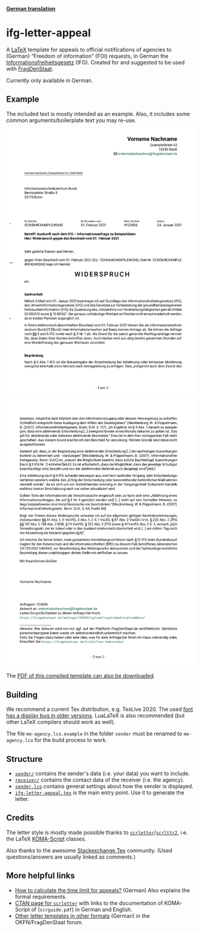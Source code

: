 **[German translation](./README-de.md)**

# ifg-letter-appeal

A [LaTeX](https://www.latex-project.org/) template for appeals to official notifications of agencies to (German) “Freedom of information” (FOI) requests, in German the [Informationsfreiheitsgesetz](https://de.wikipedia.org/wiki/Informationsfreiheitsgesetz) (IFG).
Created for and suggested to be used with [FragDenStaat](https://fragdenstaat.de/).

Currently only available in German.

## Example

The included text is mostly intended as an example. Also, it includes some common arguments/boilerplate text you may re-use.

![preview image of the first page](./screenshots/template-page1.png)
![preview image of the second page](./screenshots/template-page2.png)

The [PDF of this compiled template can also be downloaded](https://github.com/rugk/ifg-letter-appeal/releases/latest).

## Building

We recommend a current Tex distribution, e.g. TexLive 2020. The used [font has a display bug in older versions](https://tex.stackexchange.com/q/578223/98645).
LuaLaTeX is also recommended (but other LaTeX compilers should work as well).

The file `me-agency.lco.example` in the folder `sender` must be renamed to `me-agency.lco` for the build process to work.

## Structure

* [`sender/`](sender/) contains the sender's data (i.e. your data) you want to include.
* [`receiver/`](receiver/) contains the contact data of the receiver (i.e. the agency).
* [`sender.lco`](sender.lco) contains general settings about how the sender is displayed.
* [`ifg-letter-appeal.tex`](ifg-letter-appeal.tex) is the main entry point. Use it to generate the letter.

## Credits

The letter style is mostly made possible thanks to [`scrletter`](https://www.ctan.org/pkg/scrletter)/[`scrlttr2`](https://www.ctan.org/pkg/scrlttr2), i.e. the LaTeX [KOMA-Script](https://komascript.de/) classes.

Also thanks to the awesome [Stackexchange Tex](https://tex.stackexchange.com/) community. (Used questions/answers are usually linked as comments.)

## More helpful links

* [How to calculate the time limit for appeals?](https://forum.okfn.de/t/berechnung-interpretation-der-monatsfrist-fuer-einen-widerspruch/943?u=rugk) (German) Also explains the formal requirements.
* [CTAN page for `scrletter`](https://www.ctan.org/pkg/scrletter) with links to the documentation of KOMA-Script of (`scrguide.pdf`) in German and English.
* [Other letter templates in other formats](https://forum.okfn.de/t/briefvorlage-fuer-widersprueche/900?u=rugk) (German) in the OKFN/FragDenStaat forum.
